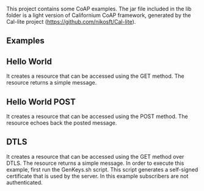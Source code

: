This project contains some CoAP examples. The jar file included in the lib 
folder is a light version of Californium CoAP framework, generated by the Cal-lite
project (https://github.com/nikosft/Cal-lite).

Examples
--------

Hello World
-----------
It creates a resource that can be accessed using the GET method. The resource
returns a simple message.

Hello World POST
----------------
It creates a resource that can be accessed using the POST method. The resource
echoes back the posted message.

DTLS
----
It creates a resource that can be accessed using the GET method over DTLS. The resource
returns a simple message. In order to execute this example, first run the
GenKeys.sh script. This script generates a self-signed certificate that is
used by the server. In this example subscribers are not authenticated. 
